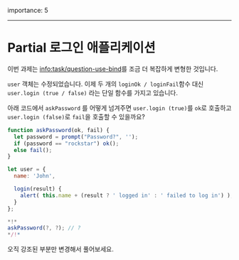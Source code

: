 importance: 5

---

# Partial 로그인 애플리케이션

이번 과제는 <info:task/question-use-bind>를 조금 더 복잡하게 변형한 것입니다.

`user` 객체는 수정되었습니다. 이제 두 개의 `loginOk / loginFail`함수 대신 `user.login (true / false)` 라는 단일 함수를 가지고 있습니다.

아래 코드에서 `askPassword` 를 어떻게 넘겨주면 `user.login (true)`를 `ok`로 호출하고 `user.login (false)`로 `fail`을 호출할 수 있을까요?

```js
function askPassword(ok, fail) {
  let password = prompt("Password?", '');
  if (password == "rockstar") ok();
  else fail();
}

let user = {
  name: 'John',

  login(result) {
    alert( this.name + (result ? ' logged in' : ' failed to log in') );
  }
};

*!*
askPassword(?, ?); // ?
*/!*
```

오직 강조된 부분만 변경해서 풀어보세요.

